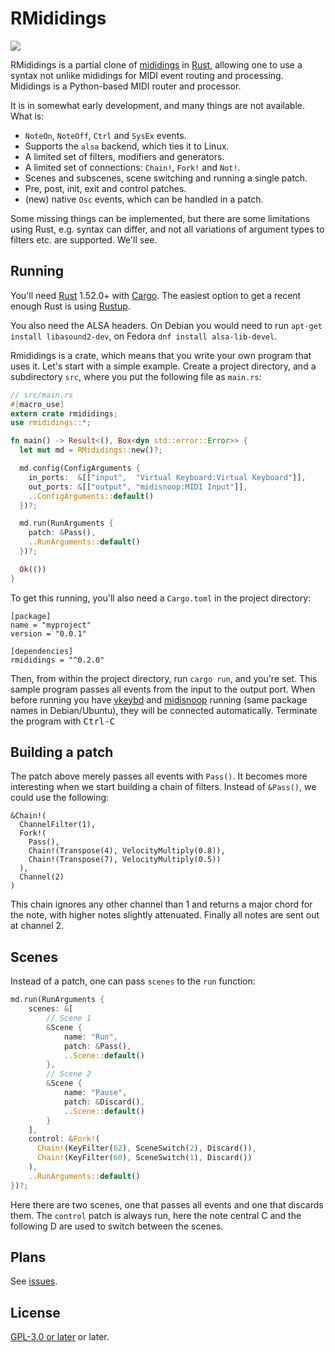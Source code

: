 # RMididings

[![](https://img.shields.io/crates/v/rmididings.svg)](https://crates.io/crates/rmididings)

RMididings is a partial clone of [mididings](http://das.nasophon.de/mididings/)
in [Rust](https://www.rust-lang.org/), allowing one to use a syntax not unlike
mididings for MIDI event routing and processing. Mididings is a Python-based
MIDI router and processor.

It is in somewhat early development, and many things are not available. What is:
- `NoteOn`, `NoteOff`, `Ctrl` and `SysEx` events.
- Supports the `alsa` backend, which ties it to Linux.
- A limited set of filters, modifiers and generators.
- A limited set of connections: `Chain!`, `Fork!` and `Not!`.
- Scenes and subscenes, scene switching and running a single patch.
- Pre, post, init, exit and control patches.
- (new) native `Osc` events, which can be handled in a patch.

Some missing things can be implemented, but there are some limitations using Rust,
e.g. syntax can differ, and not all variations of argument types to filters etc.
are supported. We'll see.

## Running

You'll need [Rust](https://www.rust-lang.org/) 1.52.0+ with [Cargo](https://doc.rust-lang.org/cargo/).
The easiest option to get a recent enough Rust is using [Rustup](https://rustup.rs/).

You also need the ALSA headers. On Debian you would need to run `apt-get install libasound2-dev`,
on Fedora `dnf install alsa-lib-devel`.

Rmididings is a crate, which means that you write your own program that uses it. Let's start with a
simple example. Create a project directory, and a subdirectory `src`, where you put the following file
as `main.rs`:

```rust
// src/main.rs
#[macro_use]
extern crate rmididings;
use rmididings::*;

fn main() -> Result<(), Box<dyn std::error::Error>> {
  let mut md = RMididings::new()?;

  md.config(ConfigArguments {
    in_ports:  &[["input",  "Virtual Keyboard:Virtual Keyboard"]],
    out_ports: &[["output", "midisnoop:MIDI Input"]],
    ..ConfigArguments::default()
  })?;

  md.run(RunArguments {
    patch: &Pass(),
    ..RunArguments::default()
  })?;

  Ok(())
}
```

To get this running, you'll also need a `Cargo.toml` in the project directory:

```
[package]
name = "myproject"
version = "0.0.1"

[dependencies]
rmididings = "^0.2.0"
```

Then, from within the project directory, run `cargo run`, and you're set. This sample
program passes all events from the input to the output port. When before running you
have [vkeybd](https://github.com/tiwai/vkeybd) and [midisnoop](https://github.com/surfacepatterns/midisnoop)
running (same package names in Debian/Ubuntu), they will be connected automatically.
Terminate the program with <kbd>Ctrl-C</kbd>

## Building a patch

The patch above merely passes all events with `Pass()`. It becomes more interesting when
we start building a chain of filters. Instead of `&Pass()`, we could use the following:

```
&Chain!(
  ChannelFilter(1),
  Fork!(
    Pass(),
    Chain!(Transpose(4), VelocityMultiply(0.8)),
    Chain!(Transpose(7), VelocityMultiply(0.5))
  ),
  Channel(2)
)
```

This chain ignores any other channel than 1 and returns a major chord for the note, with
higher notes slightly attenuated. Finally all notes are sent out at channel 2.

## Scenes

Instead of a patch, one can pass `scenes` to the `run` function:

```rust
md.run(RunArguments {
    scenes: &[
        // Scene 1
        &Scene {
            name: "Run",
            patch: &Pass(),
            ..Scene::default()
        },
        // Scene 2
        &Scene {
            name: "Pause",
            patch: &Discard(),
            ..Scene::default()
        }
    ],
    control: &Fork!(
      Chain!(KeyFilter(62), SceneSwitch(2), Discard()),
      Chain!(KeyFilter(60), SceneSwitch(1), Discard())
    ),
    ..RunArguments::default()
})?;
```

Here there are two scenes, one that passes all events and one that discards them.
The `control` patch is always run, here the note central C and the following D are used
to switch between the scenes.

## Plans

See [issues](https://github.com/wvengen/rmididings/issues).

## License

[GPL-3.0 or later](LICENSE.md) or later.
